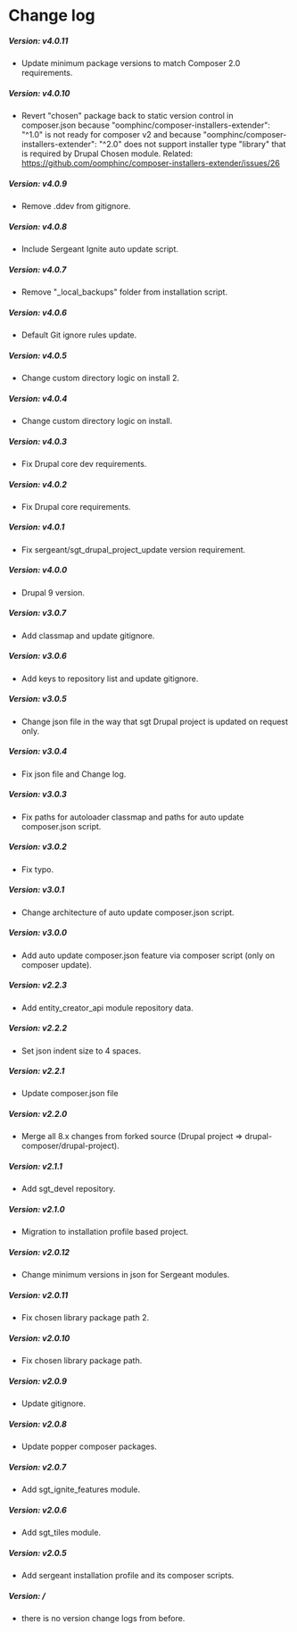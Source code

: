 # Change log

##### Version: v4.0.11
- Update minimum package versions to match Composer 2.0 requirements.

##### Version: v4.0.10
- Revert "chosen" package back to static version control in composer.json
because "oomphinc/composer-installers-extender": "^1.0" is not ready for
composer v2 and because "oomphinc/composer-installers-extender": "^2.0"
does not support installer type "library" that is required by Drupal Chosen
module. Related: https://github.com/oomphinc/composer-installers-extender/issues/26

##### Version: v4.0.9
- Remove .ddev from gitignore.

##### Version: v4.0.8
- Include Sergeant Ignite auto update script.

##### Version: v4.0.7
- Remove "_local_backups" folder from installation script.

##### Version: v4.0.6
- Default Git ignore rules update.

##### Version: v4.0.5
- Change custom directory logic on install 2.

##### Version: v4.0.4
- Change custom directory logic on install.

##### Version: v4.0.3
- Fix Drupal core dev requirements.

##### Version: v4.0.2
- Fix Drupal core requirements.

##### Version: v4.0.1
- Fix sergeant/sgt_drupal_project_update version requirement.

##### Version: v4.0.0
- Drupal 9 version.

##### Version: v3.0.7
- Add classmap and update gitignore.

##### Version: v3.0.6
- Add keys to repository list and update gitignore.

##### Version: v3.0.5
- Change json file in the way that sgt Drupal project is updated on request only.

##### Version: v3.0.4
- Fix json file and Change log.

##### Version: v3.0.3
- Fix paths for autoloader classmap and paths for auto update composer.json script.

##### Version: v3.0.2
- Fix typo.

##### Version: v3.0.1
- Change architecture of auto update composer.json script.

##### Version: v3.0.0
- Add auto update composer.json feature via composer script (only on composer update).

##### Version: v2.2.3
- Add entity_creator_api module repository data.

##### Version: v2.2.2
- Set json indent size to 4 spaces.

##### Version: v2.2.1
- Update composer.json file

##### Version: v2.2.0
- Merge all 8.x changes from forked source (Drupal project => drupal-composer/drupal-project).

##### Version: v2.1.1
- Add sgt_devel repository.

##### Version: v2.1.0
- Migration to installation profile based project.

##### Version: v2.0.12
- Change minimum versions in json for Sergeant modules.

##### Version: v2.0.11
- Fix chosen library package path 2.

##### Version: v2.0.10
- Fix chosen library package path.

##### Version: v2.0.9
- Update gitignore.

##### Version: v2.0.8
- Update popper composer packages.

##### Version: v2.0.7
- Add sgt_ignite_features module.

##### Version: v2.0.6
- Add sgt_tiles module.

##### Version: v2.0.5
- Add sergeant installation profile and its composer scripts.

##### Version: /
- there is no version change logs from before.
